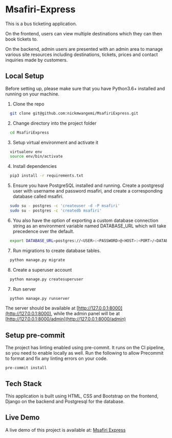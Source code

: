 # Msafiri-Express

This is a bus ticketing application.

On the frontend, users can view multiple destinations which they can then book tickets to.

On the backend, admin users are presented with an admin area to manage various site resources including destinations, tickets, prices and contact inquiries made by customers.


## Local Setup
Before setting up, please make sure that you have Python3.6+ installed and running on your machine.

1.  Clone the repo
```bash
  git clone git@github.com:nickmwangemi/MsafiriExpress.git
```

2. Change directory into the project folder
```bash
  cd MsafiriExpress
```

3. Setup virtual environment and activate it
```bash
  virtualenv env
  source env/bin/activate
```

4. Install dependencies
```bash
  pip3 install -r requirements.txt
```

5. Ensure you have PostgreSQL installed and running. Create a postgresql user with username and password msafiri, and create a corresponding database called msafiri.
```bash
  sudo su - postgres -c 'createuser -d -P msafiri'
  sudo su - postgres -c 'createdb msafiri'
```

6. You also have the option of exporting a custom database connection string as an environment variable named DATABASE_URL which will take precedence over the default.
```bash
  export DATABASE_URL=postgres://<USER>:<PASSWORD>@<HOST>:<PORT>/<DATABASE_NAME>
```

7. Run migrations to create database tables.
```bash
  python manage.py migrate
```

8. Create a superuser account
```bash
  python manage.py createsuperuser
```

7. Run server
```bash
  python manage.py runserver
```

The server should be available at [http://127.0.0.1:8000](http://127.0.0.1:8000), while the admin panel will be at [http://127.0.0.1:8000/admin](http://127.0.0.1:8000/admin)


## Setup pre-commit
The project has linting enabled using pre-commit. It runs on the CI pipeline, so you need to enable locally as well. Run the following to allow Precommit to format and fix any linting errors on your code.
```
pre-commit install
```

## Tech Stack
This application is built using HTML, CSS and Bootstrap on the frontend, Django on the backend and Postgresql for the database.


## Live Demo
A live demo of this project is available at: [Msafiri Express](https://msafiriexpress.herokuapp.com/)
